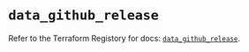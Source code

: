 # `data_github_release`

Refer to the Terraform Registory for docs: [`data_github_release`](https://registry.terraform.io/providers/integrations/github/5.33.0/docs/data-sources/release).
